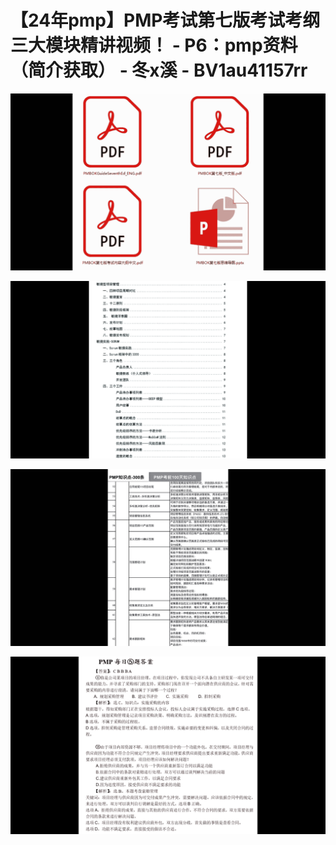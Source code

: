 # 【24年pmp】PMP考试第七版考试考纲三大模块精讲视频！ - P6：pmp资料（简介获取） - 冬x溪 - BV1au41157rr

![](img/f1a02def30b67225d419959b8cd9582e_0.png)

![](img/f1a02def30b67225d419959b8cd9582e_1.png)

![](img/f1a02def30b67225d419959b8cd9582e_2.png)

![](img/f1a02def30b67225d419959b8cd9582e_3.png)